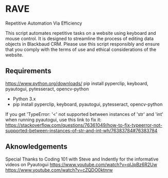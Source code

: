 # RAVE

Repetitive Automation Via Efficiency

This script automates repetitive tasks on a website using keyboard and mouse control. It is designed to streamline the process of editing data objects in Blackbaud CRM. Please use this script responsibly and ensure that you comply with the terms of use and ethical considerations of the website.

## Requirements

<https://www.python.org/downloads/>
pip install pyperclip, keyboard, pyautogui, pytesseract, opencv-python

- Python 3.x
- pip install pyperclip, keyboard, pyautogui, pytesseract, opencv-python

If you get 'TypeError: '<' not supported between instances of 'str' and 'int' when running pyautogui, use this link to fix it: <https://stackoverflow.com/questions/76361049/how-to-fix-typeerror-not-supported-between-instances-of-str-and-int-wh/76383784#76383784>

## Aknowledgements

Special Thanks to Coding 101 with Steve and Indently for the informative videos on Pyautogui
<https://www.youtube.com/watch?v=qIJpBz6R2Uw>
<https://www.youtube.com/watch?v=cZQDO0ktnrw>
